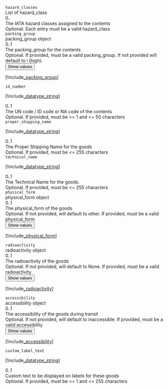<div class="property">
    <div class="name"><code>hazard_classes</code></div>
    <div class="type">List of hazard_class</div>
    <div class="occurs">0..</div>
    <div class="description">The IATA hazard classes assigned to the contents</div>
    <div class="validation">Optional. Each entry must be a valid hazard_class</div>
</div>
<div class="property">
    <div class="name"><code>packing_group</code></div>
    <div class="type">packing_group object</div>
    <div class="occurs">0..1</div>
    <div class="description">The packing_group for the contents</div>
    <div class="validation">Optional. If provided, must be a valid packing_group. If not provided will default to i (high).</div>     
    <div class="dropdown"> 
        <button onclick="dropFunction(this)">Show values</button>
        <div class="dropdown-content">

[!include[_packing_group](_packing_group.md)]
</div>
    </div>              
</div>
<div class="property">
    <div class="name"><code>id_number</code></div>
    <div class="type">

[!include[_datatype_string](_datatype_string.md)]
</div>
    <div class="occurs">0..1</div>
    <div class="description">The UN code / ID code or NA code of the contents</div>
    <div class="validation">Optional. If provided, must be &gt;= 1 and &lt;= 50 characters</div>
</div>
<div class="property">
    <div class="name"><code>proper_shipping_name</code></div>
    <div class="type">

[!include[_datatype_string](_datatype_string.md)]
</div>
    <div class="occurs">0..1</div>
    <div class="description">The Proper Shipping Name for the goods</div>
    <div class="validation">Optional. If provided, must be &lt;= 255 characters</div>
</div>
<div class="property">
    <div class="name"><code>technical_name</code></div>
    <div class="type">

[!include[_datatype_string](_datatype_string.md)]
</div>
    <div class="occurs">0..1</div>
    <div class="description">The Technical Name for the goods.	</div>
    <div class="validation">Optional. If provided, must be &lt;= 255 characters</div>
</div>
<div class="property">
    <div class="name"><code>physical_form</code></div>
    <div class="type">physical_form object</div>
    <div class="occurs">0..1</div>
    <div class="description">The physical_form of the goods</div>
    <div class="validation">Optional. If not provided, will default to other. If provided, must be a valid physical_form</div>     
    <div class="dropdown"> 
        <button onclick="dropFunction(this)">Show values</button>
        <div class="dropdown-content">

[!include[_physical_form](_physical_form.md)]
</div>
    </div>              
</div>
<div class="property">
    <div class="name"><code>radioactivity</code></div>
    <div class="type">radioactivity object</div>
    <div class="occurs">0..1</div>
    <div class="description">The radioactivity of the goods</div>
    <div class="validation">Optional. If not provided, will default to None. If provided, must be a valid radioactivity</div>     
    <div class="dropdown"> 
        <button onclick="dropFunction(this)">Show values</button>
        <div class="dropdown-content">

[!include[_radioactivity](_radioactivity.md)]
</div>
    </div>              
</div>
<div class="property">
    <div class="name"><code>accessibility</code></div>
    <div class="type">accessibility object</div>
    <div class="occurs">0..1</div>
    <div class="description">The accessibility of the goods during transit</div>
    <div class="validation">Optional. If not provided, will default to inaccessible. If provided, must be a valid accessibility</div>     
    <div class="dropdown"> 
        <button onclick="dropFunction(this)">Show values</button>
        <div class="dropdown-content">

[!include[_accessibility](_accessibility.md)]
</div>
    </div>              
</div>
<div class="property">
    <div class="name"><code>custom_label_text</code></div>
    <div class="type">

[!include[_datatype_string](_datatype_string.md)]
</div>
    <div class="occurs">0..1</div>
    <div class="description">Custom text to be displayed on labels for these goods</div>
    <div class="validation">Optional. If provided, must be &gt;= 1 and &lt;= 255 characters</div>
</div>